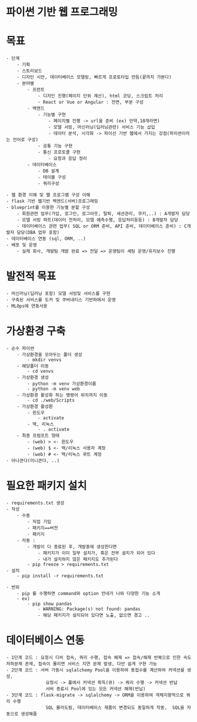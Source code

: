 # 파이썬 기반 웹 프로그래밍

# 목표
    - 단계
        - 기획
        - 스토리보드
        - 디자인 시안, 데이터베이스 모델링, 빠르게 프로토타입 만듬(끝까지 가본다)
        - 분야별
            - 프런트
                - 디자인 진행(페이지 단위 계산), html 코딩, 스크립트 처리
                - React or Vue or Angular : 전면, 부분 구성
            - 백엔드
                - 기능별 구현
                    - 페이지별 진행 -> url을 준비 (ex) 만약,10개라면)
                    - 모델 서빙, 머신러닝(딥러닝관련) 서비스 기능 삽입
                    - 데이터 분석, 시각화 -> 파이선 기반 웹에서 가지는 강점(파이썬이라는 언어로 구성)
                - 공통 기능 구현
                - 통신 프로토콜 구현
                    - 요청과 응답 정리
            - 데이터베이스
                - DB 설계
                - 테이블 구성
                - 쿼리구성                
        
    - 웹 환경 이해 및 웹 프로그램 구성 이해
    - flask 기반 웹기반 백엔드(서버)프로그래밍
    - blueprint를 이용한 기능별 분할 구성        
        - 회원관련 업무(가입, 로그인, 로그아웃, 탈퇴, 세션관리, 쿠키,..) : A개발자 담당
        - 모델 서빙 파트(데이터 전처리, 모델 예측수행, 응답처리등등) : B개발자 담당
        - 데이터베이스 관련 업무( SQL or ORM 준비, API 준비, 데이터베이스 준비) : C개발자 담당(DBA 업무 포함)
    - 데이터베이스 연동 (sql, ORM, ..)
    - 배포 및 운영
        - 실제 회사, 개발팀 개발 완료 => 전달 => 운영팀이 세팅 운영/유지보수 진행

# 발전적 목표
    - 머신러닝(딥러닝 포함) 모델 서빙및 서비스를 구현
    - 구축된 서비스를 도커 및 쿠버네티스 기반하에서 운영
    - MLOps에 연동사용

# 가상환경 구축
    - 순수 파이썬
        - 가상환경을 모아두는 폴더 생성
            - mkdir venvs
        - 해당폴더 이동
            - cd venvs
        - 가상환경 생성
            - python -m venv 가상환경이름
            - python -m venv web
        - 가상환경 활성화 하는 명령어 위치까지 이동
            - cd ./web/Scripts
        - 가상환경 활성환
            - 윈도우
                - activate
            - 맥, 리눅스
                - . activate
        - 최종 프럼프트 형태
            - (web) > <- 윈도우
            - (web) $ <- 맥/리눅스 사용자 계정
            - (web) # <- 맥/리눅스 루트 계정
    - 아나콘다(미니콘다, ..)

# 필요한 패키지 설치
    - requirements.txt 생성
    - 작성
        - 수동
            - 직접 기입
            - 패키지==버전
            - 패키지
        - 자동 : 
            - 개발이 다 종료된 후, 개발중에 생성한다면
                - 패키지가 이미 일부 설치가, 혹은 전부 설치가 되어 있다
                - 내가 설치하지 않은 패키지도 추가된다
            - pip freeze > requirements.txt
    - 설치
        - pip install -r requirements.txt

    - 번외
        - pip 를 수행하면 command와 option 안내가 나와 다양한 기능 소개
        - ex)
            - pip show pandas
                - WARNING: Package(s) not found: pandas
                - 해당 패키지가 설치되어 있다면 노출, 없으면 경고 ..

# 데이터베이스 연동
    - 1단계 코드 : 요청시 디비 접속, 쿼리 수행, 접속 해제 => 접속/해제 반복으로 인한 속도 저하문제 존재, 접속이 몰리면 서비스 지연 문제 발생, 다만 쉽게 구현 가능
    - 2단계 코드 : 서버 가동시 sqlalchemy Pool을 이용하여 동접수를 계산하여 커넥션을 생성, 
                   요청시 -> 풀에서 커넥션 획득(큐) -> 쿼리 수행 -> 커넥션 반납
                   서버 종료시 Pool에 있는 모든 커넥션 해제(반납)
    - 3단계 코드 : flask-migrate -> sqlalchemy -> ORM을 이용하여 객체지향적으로 쿼리 수행
                   SQL 몰라도됨, 데이터베이스 제품이 변경되도 동일하게 작동,  SQL을 자동으로 생성해줌
